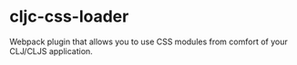 # cljc-css-loader

Webpack plugin that allows you to use CSS modules from comfort of your CLJ/CLJS application.
